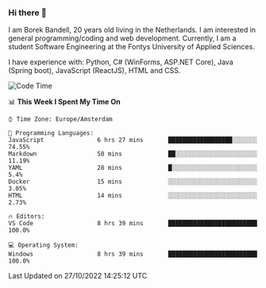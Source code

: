 ### Hi there 👋

I am Borek Bandell, 20 years old living in the Netherlands. I am interested in general programming/coding and web development. Currently, I am a student Software Engineering at the Fontys University of Applied Sciences.

I have experience with: Python, C# (WinForms, ASP.NET Core), Java (Spring boot), JavaScript (ReactJS), HTML and CSS.

<!--START_SECTION:waka-->
![Code Time](http://img.shields.io/badge/Code%20Time-254%20hrs-blue)

📊 **This Week I Spent My Time On** 

```text
⌚︎ Time Zone: Europe/Amsterdam

💬 Programming Languages: 
JavaScript               6 hrs 27 mins       ██████████████████░░░░░░░   74.55% 
Markdown                 58 mins             ██░░░░░░░░░░░░░░░░░░░░░░░   11.19% 
YAML                     28 mins             █░░░░░░░░░░░░░░░░░░░░░░░░   5.4% 
Docker                   15 mins             ░░░░░░░░░░░░░░░░░░░░░░░░░   3.05% 
HTML                     14 mins             ░░░░░░░░░░░░░░░░░░░░░░░░░   2.73%

🔥 Editors: 
VS Code                  8 hrs 39 mins       █████████████████████████   100.0%

💻 Operating System: 
Windows                  8 hrs 39 mins       █████████████████████████   100.0%

```


 Last Updated on 27/10/2022 14:25:12 UTC
<!--END_SECTION:waka-->

<!--**tcBorek2002/tcBorek2002** is a ✨ _special_ ✨ repository because its `README.md` (this file) appears on your GitHub profile.

Here are some ideas to get you started:

- 🔭 I’m currently working on ...
- 🌱 I’m currently learning ...
- 👯 I’m looking to collaborate on ...
- 🤔 I’m looking for help with ...
- 💬 Ask me about ...
- 📫 How to reach me: ...
- 😄 Pronouns: ...
- ⚡ Fun fact: ...
-->
